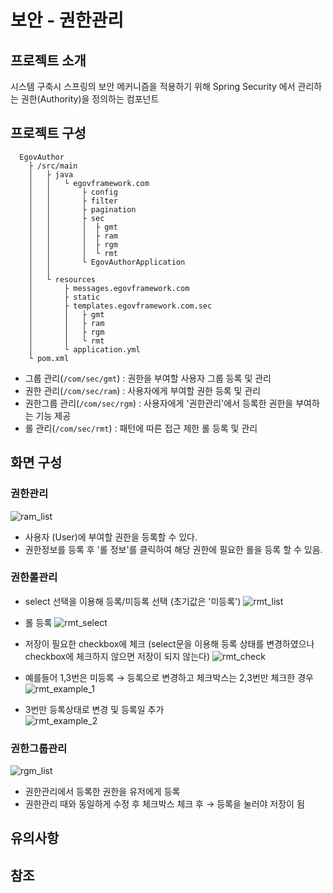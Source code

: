 # 보안 - 권한관리

## 프로젝트 소개

시스템 구축시 스프링의 보안 메커니즘을 적용하기 위해 Spring Security 에서 관리하는 권한(Authority)을 정의하는 컴포넌트

## 프로젝트 구성

``` text
  EgovAuthor
    ├ /src/main
    │   ├ java
    │   │   └ egovframework.com
    │   │       ├ config
    │   │       ├ filter
    │   │       ├ pagination
    │   │       ├ sec
    │   │       │  ├ gmt
    │   │       │  ├ ram
    │   │       │  ├ rgm
    │   │       │  └ rmt
    │   │       └ EgovAuthorApplication
    │   │
    │   └ resources
    │       ├ messages.egovframework.com
    │       ├ static
    │       ├ templates.egovframework.com.sec
    │       │   ├ gmt
    │       │   ├ ram
    │       │   ├ rgm
    │       │   └ rmt
    │       └ application.yml
    └ pom.xml
```

- 그룹 관리(`/com/sec/gmt`) : 권한을 부여할 사용자 그룹 등록 및 관리
- 권한 관리(`/com/sec/ram`) : 사용자에게 부여할 권한 등록 및 관리
- 권한그룹 관리(`/com/sec/rgm`) : 사용자에게 '권한관리'에서 등록한 권한을 부여하는 기능 제공
- 롤 관리(`/com/sec/rmt`) : 패턴에 따른 접근 제한 롤 등록 및 관리

## 화면 구성

### 권한관리

![ram_list](https://github.com/user-attachments/assets/b3c87344-4f60-4755-8ace-45213d1ad46a)
- 사용자 (User)에 부여할 권한을 등록할 수 있다.
- 권한정보를 등록 후 '롤 정보'를 클릭하여 해당 권한에 필요한 롤을 등록 할 수 있음.

### 권한롤관리

- select 선택을 이용해 등록/미등록 선택 (초기값은 '미등록')
![rmt_list](https://github.com/user-attachments/assets/f2c01c9d-06b8-44f2-8467-10a95b024ec6)


- 롤 등록
![rmt_select](https://github.com/user-attachments/assets/b546de34-4e3d-46ea-aab2-ffad39f2b9b3)


- 저장이 필요한 checkbox에 체크 (select문을 이용해 등록 상태를 변경하였으나 checkbox에 체크하지 않으면 저장이 되지 않는다)
![rmt_check](https://github.com/user-attachments/assets/3c32ab8e-8265-4e66-af1f-c2ead67bbc9a)


- 예를들어 1,3번은 미등록 → 등록으로 변경하고 체크박스는 2,3번만 체크한 경우
![rmt_example_1](https://github.com/user-attachments/assets/8f89ff6b-aec5-4da6-b482-b2cabbaa10a9)


- 3번만 등록상태로 변경 및 등록일 추가   
![rmt_example_2](https://github.com/user-attachments/assets/f6135e8f-879c-4720-8855-27a389d15f7e)

### 권한그룹관리

![rgm_list](https://github.com/user-attachments/assets/4d5c448f-2e9b-461d-ad9f-d51d4112005b)
- 권한관리에서 등록한 권한을 유저에게 등록
- 권한관리 때와 동일하게 수정 후 체크박스 체크 후 → 등록을 눌러야 저장이 됨   

## 유의사항

## 참조
